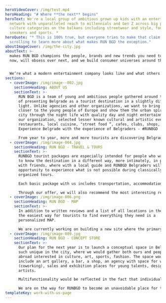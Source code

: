 ```yaml
---
heroVideoCover: /img/test.mp4
heroHeading: "# Where **the next** begins"
heroText: We're a local group of ambitious grown up kids with an entertainment
  network with unparalleled reach to millennials and Gen Z across big pop
  culture categories on the balkans including streetwear and style, food, music,
  sneakers and sports. *
heroQuote: "* This is 100% true, but everyone tries to make that claim... keep
  scrolling to learn more about what makes RUN BGD the exception."
aboutImageCover: /img/the-city.jpg
aboutText: >-
  makes RUN BGD champions the people, brands and new trends you need to know
  now, will obsess over next, and we build consumer universes around them.


  We’re what a modern entertainment company looks like and what others have followed since 2002.
sections:
  - coverImage: /img/image--002.jpg
    sectionHeading: ABOUT US
    sectionText: >-
      RUN BGD is a team of young and ambitious people gathered around the idea
      of ​​presenting Belgrade as a tourist destination in a slightly different
      light. Unlike agencies and other organizations, we want to bring Belgrade
      closer to the young people of Europe and show them the urban spirit of the
      city through the night life with quality day and night entertainment in
      our organization, selected lesser known cultural and artistic events,
      restaurants, local cuisine, "street food ”, cafes, clubs, shops, etc.
      Experience Belgrade with the experience of Belgraders - #RUNBGD

      From year to year, more and more tourists are discovering Belgrade, which is slowly returning to the map of the most interesting cities in Europe. Despite that, there are few online platforms that can offer foreigners in English the entire offer in one place, and that is exactly our main goal.  The potential and talent we possess in the worlds of music, art, design and creativity are the main trump cards that we can present to the world together. That is why we invite various local companies, artists and brands to start Belgrade even stronger!
  - coverImage: /img/image-004.jpg
    sectionHeading: RUN BGD - TRAVEL & TOURS
    sectionText: >-
      RUNBGD tourist packages are especially intended for people who want to get
      to know the destination in a different way, more intimately, in pairs or
      with friends, where with a local guide and RUNBGD Belgraders will have the
      opportunity to experience what is not possible during classically
      organized tours.

      Each basic package with us includes transportation, accommodation and guides, with the possibility of additional content in the form of concerts, sporting events, day trips and tours, as well as other events in Belgrade, which we organize for our clients. The offer will include recommendations for selected restaurants and bars with which we have achieved successful cooperation, and which stand out with quality food, choice of drinks and creative services.

      Through our offer, we will also recommend the most interesting restaurants and bars with which we have successfully cooperated. Our goal is for guests to feel the local atmosphere, and visit those places that are not marked on all signs in the city, but are carefully selected by locals.
  - coverImage: /img/image-006.png
    sectionHeading: RUN BGD - MAP
    sectionText: >-
      In addition to written reviews and a list of all locations in the city,
      the easiest way for tourists to find everything they need is a
      personalized MAP.

      We are currently working on building a new site where the primary position will be an interactive map with selected and verified information - where the accommodation is, where I can eat, drink, go to the museum, swim, train, play until the morning.
  - coverImage: /img/image-009.jpg
    sectionHeading: RUN BGD - CONCEPT STORE
    sectionText: >-
      Our plan for the next year is to launch a conceptual space in Belgrade, as
      such unique in the city, where we would gather both ours and people from
      abroad interested in culture, art, sports, fashion. The space would
      include an art gallery, a bar, a shop, an agency with space for work
      (coworking), sales and exhibition places for young talents, designers and
      artists.

      Multifunctionality would be reflected in the fact that individual parts can be easily transformed into a more spacious space suitable for cultural events, gatherings, meetings, workshops or seminars.

      We are on the way for RUNBGD to become an unavoidable place for the local and international urban community. We want to encourage the promotion of innovative ideas that set Belgrade apart from others as a destination. Our focus will be on domestic creatively designed brands, products, locations, and on everything that fits into the concept of "From Belgrade to Belgrade”.
templateKey: work-with-us-page
---
```

